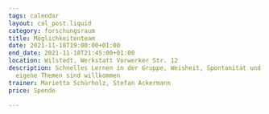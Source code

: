```yaml
---
tags: calendar
layout: cal_post.liquid
category: forschungsraum
title: Möglichkeitenteam
date: 2021-11-18T19:00:00+01:00
end_date: 2021-11-18T21:45:00+01:00
location: Wilstedt, Werkstatt Vorwerker Str. 12
description: Schnelles Lernen in der Gruppe, Weisheit, Spontanität und Feldintelligenz;
  eigene Themen sind willkommen
trainer: Marietta Schürholz, Stefan Ackermann
price: Spende

---
```


